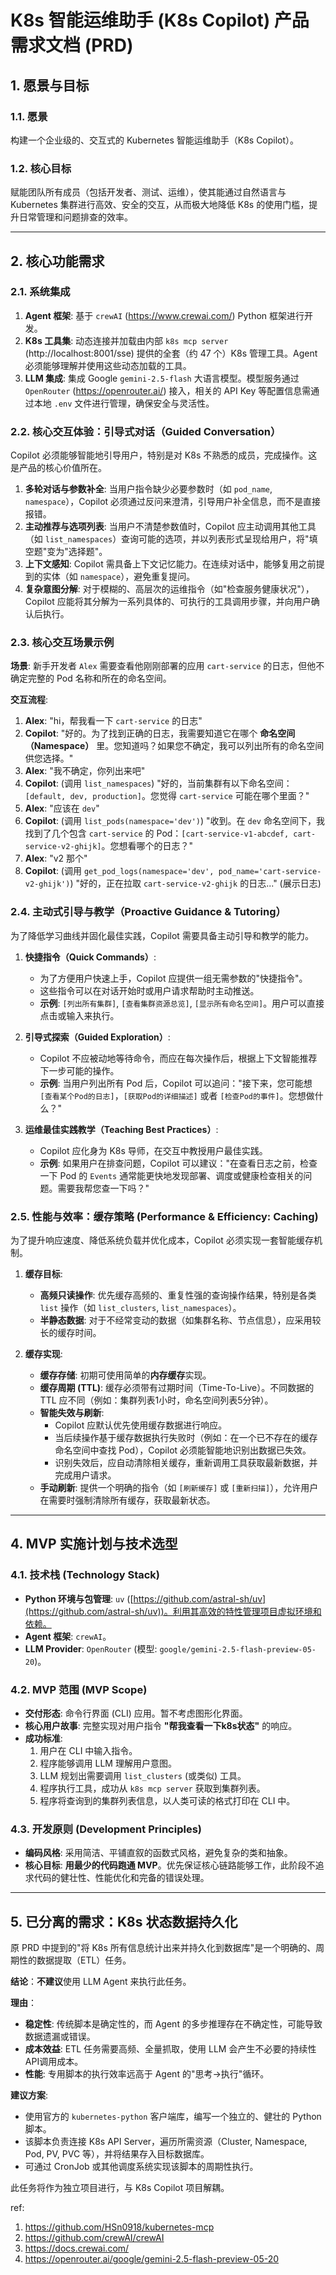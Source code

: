 # K8s 智能运维助手 (K8s Copilot) 产品需求文档 (PRD)

## 1. 愿景与目标

### 1.1. 愿景
构建一个企业级的、交互式的 Kubernetes 智能运维助手（K8s Copilot）。

### 1.2. 核心目标
赋能团队所有成员（包括开发者、测试、运维），使其能通过自然语言与 Kubernetes 集群进行高效、安全的交互，从而极大地降低 K8s 的使用门槛，提升日常管理和问题排查的效率。

---

## 2. 核心功能需求

### 2.1. 系统集成
1.  **Agent 框架**: 基于 `crewAI` (https://www.crewai.com/) Python 框架进行开发。
2.  **K8s 工具集**: 动态连接并加载由内部 `k8s mcp server` (http://localhost:8001/sse) 提供的全套（约 47 个）K8s 管理工具。Agent 必须能够理解并使用这些动态加载的工具。
3.  **LLM 集成**: 集成 Google `gemini-2.5-flash` 大语言模型。模型服务通过 `OpenRouter` (https://openrouter.ai/) 接入，相关的 API Key 等配置信息需通过本地 `.env` 文件进行管理，确保安全与灵活性。

### 2.2. 核心交互体验：引导式对话（Guided Conversation）
Copilot 必须能够智能地引导用户，特别是对 K8s 不熟悉的成员，完成操作。这是产品的核心价值所在。
1.  **多轮对话与参数补全**: 当用户指令缺少必要参数时（如 `pod_name`, `namespace`），Copilot 必须通过反问来澄清，引导用户补全信息，而不是直接报错。
2.  **主动推荐与选项列表**: 当用户不清楚参数值时，Copilot 应主动调用其他工具（如 `list_namespaces`）查询可能的选项，并以列表形式呈现给用户，将"填空题"变为"选择题"。
3.  **上下文感知**: Copilot 需具备上下文记忆能力。在连续对话中，能够复用之前提到的实体（如 `namespace`），避免重复提问。
4.  **复杂意图分解**: 对于模糊的、高层次的运维指令（如"检查服务健康状况"），Copilot 应能将其分解为一系列具体的、可执行的工具调用步骤，并向用户确认后执行。

### 2.3. 核心交互场景示例
**场景**: 新手开发者 `Alex` 需要查看他刚刚部署的应用 `cart-service` 的日志，但他不确定完整的 Pod 名称和所在的命名空间。

**交互流程**:
1.  **Alex**: "hi，帮我看一下 `cart-service` 的日志"
2.  **Copilot**: "好的。为了找到正确的日志，我需要知道它在哪个 **命名空间（Namespace）** 里。您知道吗？如果您不确定，我可以列出所有的命名空间供您选择。"
3.  **Alex**: "我不确定，你列出来吧"
4.  **Copilot**: (调用 `list_namespaces`) "好的，当前集群有以下命名空间：`[default, dev, production]`。您觉得 `cart-service` 可能在哪个里面？"
5.  **Alex**: "应该在 `dev`"
6.  **Copilot**: (调用 `list_pods(namespace='dev')`) "收到。在 `dev` 命名空间下，我找到了几个包含 `cart-service` 的 Pod：`[cart-service-v1-abcdef, cart-service-v2-ghijk]`。您想看哪个的日志？"
7.  **Alex**: "v2 那个"
8.  **Copilot**: (调用 `get_pod_logs(namespace='dev', pod_name='cart-service-v2-ghijk')`) "好的，正在拉取 `cart-service-v2-ghijk` 的日志..." (展示日志)

### 2.4. 主动式引导与教学（Proactive Guidance & Tutoring）
为了降低学习曲线并固化最佳实践，Copilot 需要具备主动引导和教学的能力。

1.  **快捷指令（Quick Commands）**:
    -   为了方便用户快速上手，Copilot 应提供一组无需参数的"快捷指令"。
    -   这些指令可以在对话开始时或用户请求帮助时主动推送。
    -   **示例**: `[列出所有集群]`, `[查看集群资源总览]`, `[显示所有命名空间]`。用户可以直接点击或输入来执行。

2.  **引导式探索（Guided Exploration）**:
    -   Copilot 不应被动地等待命令，而应在每次操作后，根据上下文智能推荐下一步可能的操作。
    -   **示例**: 当用户列出所有 Pod 后，Copilot 可以追问："接下来，您可能想 `[查看某个Pod的日志]`，`[获取Pod的详细描述]` 或者 `[检查Pod的事件]`。您想做什么？"

3.  **运维最佳实践教学（Teaching Best Practices）**:
    -   Copilot 应化身为 K8s 导师，在交互中教授用户最佳实践。
    -   **示例**: 如果用户在排查问题，Copilot 可以建议："在查看日志之前，检查一下 Pod 的 `Events` 通常能更快地发现部署、调度或健康检查相关的问题。需要我帮您查一下吗？"

### 2.5. 性能与效率：缓存策略 (Performance & Efficiency: Caching)
为了提升响应速度、降低系统负载并优化成本，Copilot 必须实现一套智能缓存机制。

1.  **缓存目标**:
    -   **高频只读操作**: 优先缓存高频的、重复性强的查询操作结果，特别是各类 `list` 操作（如 `list_clusters`, `list_namespaces`）。
    -   **半静态数据**: 对于不经常变动的数据（如集群名称、节点信息），应采用较长的缓存时间。

2.  **缓存实现**:
    -   **缓存存储**: 初期可使用简单的**内存缓存**实现。
    -   **缓存周期 (TTL)**: 缓存必须带有过期时间（Time-To-Live）。不同数据的 TTL 应不同（例如：集群列表1小时，命名空间列表5分钟）。
    -   **智能失效与刷新**:
        -   Copilot 应默认优先使用缓存数据进行响应。
        -   当后续操作基于缓存数据执行失败时（例如：在一个已不存在的缓存命名空间中查找 Pod），Copilot 必须能智能地识别出数据已失效。
        -   识别失效后，应自动清除相关缓存，重新调用工具获取最新数据，并完成用户请求。
    -   **手动刷新**: 提供一个明确的指令（如 `[刷新缓存]` 或 `[重新扫描]`），允许用户在需要时强制清除所有缓存，获取最新状态。

---

## 4. MVP 实施计划与技术选型

### 4.1. 技术栈 (Technology Stack)
- **Python 环境与包管理**: `uv` ([https://github.com/astral-sh/uv](https://github.com/astral-sh/uv))。利用其高效的特性管理项目虚拟环境和依赖。
- **Agent 框架**: `crewAI`。
- **LLM Provider**: `OpenRouter` (模型: `google/gemini-2.5-flash-preview-05-20`)。

### 4.2. MVP 范围 (MVP Scope)
- **交付形态**: 命令行界面 (CLI) 应用。暂不考虑图形化界面。
- **核心用户故事**: 完整实现对用户指令 **"帮我查看一下k8s状态"** 的响应。
- **成功标准**:
    1. 用户在 CLI 中输入指令。
    2. 程序能够调用 LLM 理解用户意图。
    3. LLM 规划出需要调用 `list_clusters` (或类似) 工具。
    4. 程序执行工具，成功从 `k8s mcp server` 获取到集群列表。
    5. 程序将查询到的集群列表信息，以人类可读的格式打印在 CLI 中。

### 4.3. 开发原则 (Development Principles)
- **编码风格**: 采用简洁、平铺直叙的函数式风格，避免复杂的类和抽象。
- **核心目标**: **用最少的代码跑通 MVP**。优先保证核心链路能够工作，此阶段不追求代码的健壮性、性能优化和完备的错误处理。

---

## 5. 已分离的需求：K8s 状态数据持久化

原 PRD 中提到的"将 K8s 所有信息统计出来并持久化到数据库"是一个明确的、周期性的数据提取（ETL）任务。

**结论**：**不建议**使用 LLM Agent 来执行此任务。

**理由**：
- **稳定性**: 传统脚本是确定性的，而 Agent 的多步推理存在不确定性，可能导致数据遗漏或错误。
- **成本效益**: ETL 任务需要高频、全量抓取，使用 LLM 会产生不必要的持续性API调用成本。
- **性能**: 专用脚本的执行效率远高于 Agent 的"思考->执行"循环。

**建议方案**:
- 使用官方的 `kubernetes-python` 客户端库，编写一个独立的、健壮的 Python 脚本。
- 该脚本负责连接 K8s API Server，遍历所需资源（Cluster, Namespace, Pod, PV, PVC 等），并将结果存入目标数据库。
- 可通过 CronJob 或其他调度系统实现该脚本的周期性执行。

此任务将作为独立项目进行，与 K8s Copilot 项目解耦。

ref:

1. https://github.com/HSn0918/kubernetes-mcp
2. https://github.com/crewAI/crewAI
3. https://docs.crewai.com/
4. https://openrouter.ai/google/gemini-2.5-flash-preview-05-20
